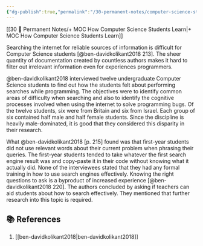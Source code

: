 ```yaml
---
{"dg-publish":true,"permalink":"/30-permanent-notes/computer-science-students-and-searching-the-internet/","title":"Computer Science Students and Searching the Internet","tags":["🪴"],"created":"2024-08-30","updated":"2024-09-13"}
---
```



[[30 🌲 Permanent Notes/+ MOC How Computer Science Students Learn\|+ MOC How Computer Science Students Learn]]

Searching the internet for reliable sources of information is difficult for Computer Science students [@ben-davidkolikant2018 213]. The sheer quantity of documentation created by countless authors makes it hard to filter out irrelevant information even for experiences programmers.

@ben-davidkolikant2018 interviewed twelve undergraduate Computer Science students to find out how the students felt about performing searches while programming. The objectives were to identify common areas of difficulty when searching and also to identify the cognitive processes involved when using the internet to solve programming bugs. Of the twelve students, six were from Britain and six from Israel. Each group of six contained half male and half female students. Since the discipline is heavily male-dominated, it is good that they considered this disparity in their research.

What @ben-davidkolikant2018 [p. 215] found was that first-year students did not use relevant words about their current problem when phrasing their queries. The first-year students tended to take whatever the first search engine result was and copy-paste it in their code without knowing what it actually did. None of the interviewees stated that they had any formal training in how to use search engines effectively. Knowing the right questions to ask is a byproduct of increased experience [@ben-davidkolikant2018 220]. The authors concluded by asking if teachers can aid students about how to search effectively. They mentioned that further research into this topic is required.

## 📚 References

1. [[ben-davidkolikant2018\|ben-davidkolikant2018]]
